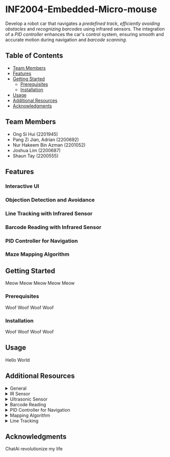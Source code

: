 # INF2004-Embedded-Micro-mouse

Develop a robot car that navigates a _predefined track_, _efficiently avoiding obstacles_ and _recognizing barcodes_ using infrared sensors. The integration of
a _PID controller_ enhances the car's control system, ensuring smooth and accurate motion during navigation and _barcode scanning_.

## Table of Contents

- [Team Members](#introduction)
- [Features](#features)
- [Getting Started](#getting-started)
  - [Prerequisites](#prerequisites)
  - [Installation](#installation)
- [Usage](#usage)
- [Additional Resources](#additional-resources)
- [Acknowledgments](#acknowledgments)

## Team Members

- Ong Si Hui (2201945)
- Pang Zi Jian, Adrian (2200692)
- Nur Hakeem Bin Azman (2201052)
- Joshua Lim (2200687)
- Shaun Tay (2200555)
  
## Features

### Interactive UI
### Objection Detection and Avoidance
### Line Tracking with Infrared Sensor
### Barcode Reading with Infrared Sensor
### PID Controller for Navigation
### Maze Mapping Algorithm

## Getting Started

Meow Meow Meow Meow Meow

### Prerequisites

Woof Woof Woof Woof 

### Installation

Woof Woof Woof Woof 

## Usage

Hello World

## Additional Resources

<details>
<summary>General</summary>
</details>

<details>
<summary>IR Sensor</summary>
</details>

<details>
<summary>Ultrasonic Sensor</summary>
</details>

<details>
<summary>Barcode Reading</summary>
</details>

<details>
<summary>PID Controller for Navigation</summary>
</details>

<details>
<summary>Mapping Algorithm</summary>
  
### Pledge Algorithm
*****
This algorithm can work for finding an "exit" but when the robot first enters the maze through an opening it might detect the entrance as an exit.
https://wiki.thymio.org/en:avoiding-an-obstacle-using-the-pledge-algorithm

### Flood Fill Algorithm
*****
**Theory**
__From end goal to start__
[https://www.youtube.com/watch?v=Zwh-QNlsurI](https://www.youtube.com/watch?v=Zwh-QNlsurI)
[https://www.youtube.com/watch?v=ktn3C7aXVR0&t=172s](https://www.youtube.com/watch?v=ktn3C7aXVR0&t=172s)

### Depth-First Maze Solver
*****
https://www.youtube.com/watch?v=zalhUp4ms6c

</details>

<details>
<summary>Line Tracking</summary>
 
  https://www.youtube.com/watch?v=z9sm6G5alp8
  
</details>

## Acknowledgments

ChatAi revolutionize my life
